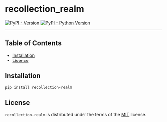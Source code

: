 # recollection_realm

[![PyPI - Version](https://img.shields.io/pypi/v/recollection-realm.svg)](https://pypi.org/project/recollection-realm)
[![PyPI - Python Version](https://img.shields.io/pypi/pyversions/recollection-realm.svg)](https://pypi.org/project/recollection-realm)

-----

## Table of Contents

- [Installation](#installation)
- [License](#license)

## Installation

```console
pip install recollection-realm
```

## License

`recollection-realm` is distributed under the terms of the [MIT](https://spdx.org/licenses/MIT.html) license.
